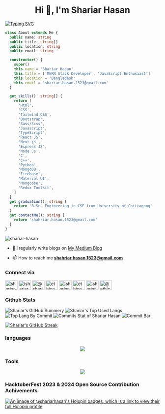 <h1 align="center">Hi 👋, I'm Shariar Hasan</h1>

[![Typing SVG](https://readme-typing-svg.demolab.com?font=Fira+Code&weight=700&size=50&duration=1500&pause=1000&color=0000FF&center=true&multiline=true&random=true&width=1200&height=200&lines=MERN+Stack+Developer;JavaScript+Enthusiast;Frontend+Lover)](https://git.io/typing-svg)

```typescript
class About extends Me {
  public name: string
  public title: string[]
  public location: string
  public email: string

  constructor() {
    super()
    this.name = 'Shariar Hasan'
    this.title = ['MERN Stack Developer', 'JavaScript Enthusiast']
    this.location = 'Bangladesh'
    this.email = 'shariar.hasan.1523@gmail.com'
  }

  get skills(): string[] {
    return [
      'Html',
      'CSS',
      'Tailwind CSS',
      'Bootstrap',
      'Sass/Scss',
      'Javascript',
      'TypeScript',
      'React JS',
      'Next.js',
      'Express JS',
      'Node Js',
      'C',
      'C++',
      'Python',
      'MongoDB',
      'Firebase',
      'Material UI',
      'Mongoose',
      'Redux Toolkit',
    ]
  }
  get graduation(): string {
    return 'B.Sc. Engineering in CSE from University of Chittagong'
  }
  get contactMe(): string {
    return 'shahriar.hasan.1523@gmail.com'
  }
}
```

<p align="left"> <img src="https://komarev.com/ghpvc/?username=shariar-hasan&label=Profile%20views&color=0e75b6&style=flat" alt="shariar-hasan" /> </p>

- 📝 I regularly write blogs on [My Medium Blog](https://medium.com/@ShariarHasan)

- 📫 How to reach me **shahriar.hasan.1523@gmail.com**

### Connect via

<p align="left">
<a href="https://linkedin.com/in/shariar-hasan" target="_blank"><img align="center" src="https://raw.githubusercontent.com/rahuldkjain/github-profile-readme-generator/master/src/images/icons/Social/linked-in-alt.svg" alt="shariar-hasan" height="30" width="40" /></a>
<a href="https://fb.com/ishariarhasan" target="_blank"><img align="center" src="https://raw.githubusercontent.com/rahuldkjain/github-profile-readme-generator/master/src/images/icons/Social/facebook.svg" alt="ishariarhasan" height="30" width="40" /></a>
<a href="https://medium.com/@shariarhasan" target="_blank"><img align="center" src="https://raw.githubusercontent.com/rahuldkjain/github-profile-readme-generator/master/src/images/icons/Social/medium.svg" alt="@shariarhasan" height="30" width="40" /></a>
<a href="https://www.codechef.com/users/ethico" target="_blank"><img align="center" src="https://cdn.jsdelivr.net/npm/simple-icons@3.1.0/icons/codechef.svg" alt="ethico" height="30" width="40" /></a>
<a href="https://www.hackerrank.com/ishariarhasan" target="_blank"><img align="center" src="https://raw.githubusercontent.com/rahuldkjain/github-profile-readme-generator/master/src/images/icons/Social/hackerrank.svg" alt="ishariarhasan" height="30" width="40" /></a>
<a href="https://codeforces.com/profile/ethico" target="_blank"><img align="center" src="https://raw.githubusercontent.com/rahuldkjain/github-profile-readme-generator/master/src/images/icons/Social/codeforces.svg" alt="ethico" height="30" width="40" /></a>
<a href="https://www.leetcode.com/ishariarhasan" target="_blank"><img align="center" src="https://raw.githubusercontent.com/rahuldkjain/github-profile-readme-generator/master/src/images/icons/Social/leet-code.svg" alt="ishariarhasan" height="30" width="40" /></a>
<a href="https://www.hackerearth.com/@ethico" target="_blank"><img align="center" src="https://raw.githubusercontent.com/rahuldkjain/github-profile-readme-generator/master/src/images/icons/Social/hackerearth.svg" alt="@ethico" height="30" width="40" /></a>
</p>

<!-- Stat Section -->

### Github Stats

![Shariar's GitHub Summery](http://github-profile-summary-cards.vercel.app/api/cards/profile-details?username=Shariar-Hasan&theme=transparent)
![Shariar's Top Used Langs](http://github-profile-summary-cards.vercel.app/api/cards/repos-per-language?username=Shariar-Hasan&theme=transparent)
![Top Lang By Commit](http://github-profile-summary-cards.vercel.app/api/cards/most-commit-language?username=Shariar-Hasan&theme=transparent)
![Commits Stat of Shariar Hasan](http://github-profile-summary-cards.vercel.app/api/cards/stats?username=Shariar-Hasan&theme=transparent)
![Commit Bar](http://github-profile-summary-cards.vercel.app/api/cards/productive-time?username=Shariar-Hasan&theme=transparent&utcOffset=8)

[![Shariar's GitHub Streak](https://streak-stats.demolab.com?user=Shariar-Hasan&theme=dark&hide_border=true&border_radius=1&mode=weekly&card_width=1200)](https://git.io/streak-stats)

### languages

<p align="center">
  <a href="https://skillicons.dev">
    <img src="https://skillicons.dev/icons?i=html,css,javascript,typescript,react,next,solidjs,nodejs,express,tailwind,bootstrap,scss,c,cpp,python,materialui&perline=8" />
  </a>
</p>

### Tools

<p align="center">
  <a href="https://skillicons.dev">
    <img src="https://skillicons.dev/icons?i=git,vscode,firebase,mongodb,netlify,heroku" />
  </a>
</p>
<!-- Hacktober Fest -->

### HacktoberFest 2023 & 2024 Open Source Contribution Achivements

[![An image of @shariarhasan's Holopin badges, which is a link to view their full Holopin profile](https://holopin.me/shariarhasan)](https://holopin.io/@shariarhasan)
